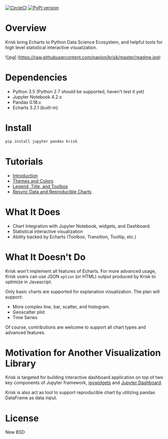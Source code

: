 [![CircleCI](https://circleci.com/gh/napjon/krisk.svg?style=shield)](https://circleci.com/gh/napjon/krisk) 
[![PyPI version](https://badge.fury.io/py/krisk.svg)](https://pypi.python.org/pypi/krisk/)

# Overview

Krisk bring Echarts to Python Data Science Ecosystem, and helpful tools for high level statistical interactive visualization.

![jpg] (https://raw.githubusercontent.com/napjon/krisk/master/readme.jpg)

# Dependencies

* Python 3.5 (Python 2.7 should be supported, haven't test it yet)
* Jupyter Notebook 4.2.x
* Pandas 0.18.x
* Echarts 3.2.1 (built-in)

# Install
```Python
pip install jupyter pandas krisk
```


# Tutorials

* [Introduction](http://nbviewer.jupyter.org/github/napjon/krisk/blob/master/notebooks/Intro.ipynb)
* [Themes and Colors](http://nbviewer.jupyter.org/github/napjon/krisk/blob/master/notebooks/themes-colors.ipynb)
* [Legend, Title, and Toolbox](http://nbviewer.jupyter.org/github/napjon/krisk/blob/master/notebooks/legend-title-toolbox.ipynb)
* [Resync Data and Reproducible Charts](http://nbviewer.jupyter.org/github/napjon/krisk/blob/master/notebooks/resync-reproducible.ipynb)


# What It Does

* Chart Integration with Jupyter Notebook, widgets, and Dashboard.
* Statistical interactive visualization
* Ability backed by Echarts (Toolbox, Transition, Tooltip, etc.)

# What It Doesn't Do

Krisk won't implement all features of Echarts. For more advanced usage, Krisk users can use JSON `option` (or HTML) output produced by Krisk to optimize in Javascript. 

Only basic charts are supported for explanation visualization.  The plan will support:

* More complex line, bar, scatter, and histogram.
* Geoscatter plot
* Time Series

Of course, contributions are welcome to support all chart types and advanced features.

# Motivation for Another Visualization Library

Krisk is targeted for building interactive dashboard application on top of two key components of Jupyter framework, [ipywidgets](https://ipywidgets.readthedocs.io/en/latest/) and [Jupyter Dashboard](https://github.com/jupyter-incubator/dashboards).

Krisk is also act as tool to support reproducible chart by utilizing pandas DataFrame as data input.

# License

New BSD
